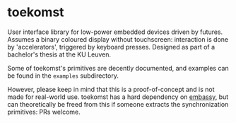 # toekomst

User interface library for low-power embedded devices driven by futures.
Assumes a binary coloured display without touchscreen: interaction is done by 'accelerators', triggered by keyboard presses.
Designed as part of a bachelor's thesis at the KU Leuven.

Some of toekomst's primitives are decently documented, and examples can be found in the `examples` subdirectory.

However, please keep in mind that this is a proof-of-concept and is not made for real-world use. toekomst has a hard dependency on [embassy](https://github.com/embassy-rs/embassy), but can theoretically be freed from this if someone extracts the synchronization primitives: PRs welcome.
